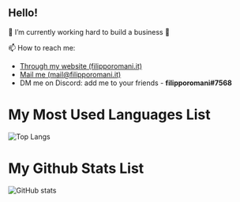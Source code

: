 <h2>Hello!</h2>

🔭 I’m currently working hard to build a business 🙂

📫 How to reach me:
<ul>
    <li><a href="https://filipporomani.it">Through my website (filipporomani.it)</a></li>
    <li><a href="mailto:mail@filipporomani.it">Mail me (mail@filipporomani.it)</a></li>
    <li>DM me on Discord: add me to your friends - <strong>filipporomani#7568</strong></li>
</ul>


# My Most Used Languages List
![Top Langs](https://github-readme-stats.vercel.app/api/top-langs/?username=filipporomani&text_color=daf7dc&title_color=ffffff&bg_color=8e2de2,8e2de2,4a00e0)

# My Github Stats List
![GitHub stats](https://github-readme-stats.vercel.app/api?username=filipporomani&show_icons=true&title_color=ffffff&text_color=daf7dc&bg_color=8e2de2,8e2de2,4a00e0)
